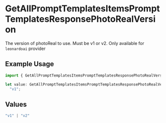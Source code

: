 # GetAllPromptTemplatesItemsPromptTemplatesResponsePhotoRealVersion

The version of photoReal to use. Must be v1 or v2. Only available for `leonardoai` provider

## Example Usage

```typescript
import { GetAllPromptTemplatesItemsPromptTemplatesResponsePhotoRealVersion } from "orq-poc-typescript-multi-env-version/models/operations";

let value: GetAllPromptTemplatesItemsPromptTemplatesResponsePhotoRealVersion =
  "v1";
```

## Values

```typescript
"v1" | "v2"
```